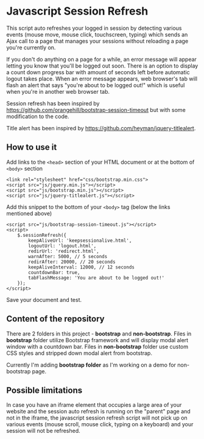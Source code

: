 # Javascript Session Refresh

This script auto refreshes your logged in session by detecting various events (mouse move, mouse click, touchscreen, typing) which sends an Ajax call to a page that manages your sessions without reloading a page you're currently on.

If you don't do anything on a page for a while, an error message will appear letting you know that you'll be logged out soon. There is an option to display a count down progress bar with amount of seconds left before automatic logout takes place. When an error message appears, web browser's tab will flash an alert that says "you're about to be logged out!" which is useful when you're in another web browser tab.

Session refresh has been inspired by https://github.com/orangehill/bootstrap-session-timeout but with some modification to the code.

Title alert has been inspired by https://github.com/heyman/jquery-titlealert.


## How to use it

Add links to the ```<head>``` section of your HTML document or at the bottom of ```<body>``` section

```
<link rel="stylesheet" href="css/bootstrap.min.css">
<script src="js/jquery.min.js"></script>
<script src="js/bootstrap.min.js"></script>
<script src="js/jquery-titlealert.js"></script>
```

Add this snippet to the bottom of your ```<body>``` tag (below the links mentioned above)
```
<script src="js/bootstrap-session-timeout.js"></script>
<script>
	$.sessionRefresh({
		keepAliveUrl: 'keepsessionalive.html',
		logoutUrl: 'logout.html',
		redirUrl: 'redirect.html',
		warnAfter: 5000, // 5 seconds
		redirAfter: 20000, // 20 seconds
		keepAliveInterval: 12000, // 12 seconds
		countdownBar: true,
		tabFlashMessage: 'You are about to be logged out!'
	});
</script>
```

Save your document and test.

## Content of the repository

There are 2 folders in this project - **bootstrap** and **non-bootstrap**. Files in **bootstrap** folder utilize Bootstrap framework and will display modal alert window with a countdown bar. Files in **non-bootstrap** folder use custom CSS styles and stripped down modal alert from bootstrap.

Currently I'm adding **bootstrap folder** as I'm working on a demo for non-bootstrap page.

## Possible limitations

In case you have an iframe element that occupies a large area of your website and the session auto refresh is running on the "parent" page and not in the iframe, the javascript session refresh script will not pick up on various events (mouse scroll, mouse click, typing on a keyboard) and your session will not be refreshed.
